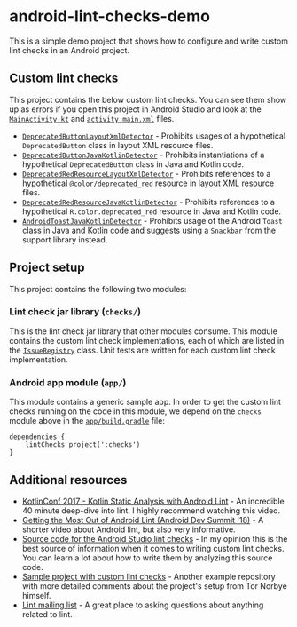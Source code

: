 # android-lint-checks-demo

This is a simple demo project that shows how to configure and write custom lint checks in an Android project.

## Custom lint checks

This project contains the below custom lint checks. You can see them show up as errors if you open this project in Android Studio and look at the [`MainActivity.kt`](https://github.com/alexjlockwood/android-lint-checks-demo/blob/master/app/src/main/java/com/lyft/android/app/MainActivity.kt) and [`activity_main.xml`](https://github.com/alexjlockwood/android-lint-checks-demo/blob/master/app/src/main/res/layout/activity_main.xml) files.
* [`DeprecatedButtonLayoutXmlDetector`](https://github.com/alexjlockwood/android-lint-checks-demo/blob/master/checks/src/main/java/com/lyft/android/lint/checks/DeprecatedButtonLayoutXmlDetector.kt) - Prohibits usages of a hypothetical `DeprecatedButton` class in layout XML resource files. 
* [`DeprecatedButtonJavaKotlinDetector`](https://github.com/alexjlockwood/android-lint-checks-demo/blob/master/checks/src/main/java/com/lyft/android/lint/checks/DeprecatedButtonJavaKotlinDetector.kt) - Prohibits instantiations of a hypothetical `DeprecatedButton` class in Java and Kotlin code.
* [`DeprecatedRedResourceLayoutXmlDetector`](https://github.com/alexjlockwood/android-lint-checks-demo/blob/master/checks/src/main/java/com/lyft/android/lint/checks/DeprecatedRedResourceLayoutXmlDetector.kt) - Prohibits references to a hypothetical `@color/deprecated_red` resource in layout XML resource files.
* [`DeprecatedRedResourceJavaKotlinDetector`](https://github.com/alexjlockwood/android-lint-checks-demo/blob/master/checks/src/main/java/com/lyft/android/lint/checks/DeprecatedRedResourceJavaKotlinDetector.kt) - Prohibits references to a hypothetical `R.color.deprecated_red` resource in Java and Kotlin code.
* [`AndroidToastJavaKotlinDetector`](https://github.com/alexjlockwood/android-lint-checks-demo/blob/master/checks/src/main/java/com/lyft/android/lint/checks/AndroidToastJavaKotlinDetector.kt) - Prohibits usage of the Android `Toast` class in Java and Kotlin code and suggests using a `Snackbar` from the support library instead.

## Project setup

This project contains the following two modules:

### Lint check jar library (`checks/`)

This is the lint check jar library that other modules consume. This module contains the custom lint check implementations, each of which are listed in the [`IssueRegistry`](https://github.com/alexjlockwood/android-lint-checks-demo/blob/master/checks/src/main/java/com/lyft/android/lint/checks/IssueRegistry.kt) class. Unit tests are written for each custom lint check implementation.

### Android app module (`app/`)

This module contains a generic sample app. In order to get the custom lint checks running on the code in this module, we depend on the `checks` module above in the [`app/build.gradle`](https://github.com/alexjlockwood/android-lint-checks-demo/blob/master/app/build.gradle#L29) file:

```
dependencies {
    lintChecks project(':checks')
}
```

## Additional resources

* [KotlinConf 2017 - Kotlin Static Analysis with Android Lint](https://www.youtube.com/watch?v=p8yX5-lPS6o) - An incredible 40 minute deep-dive into lint. I highly recommend watching this video.
* [Getting the Most Out of Android Lint (Android Dev Summit '18)](https://www.youtube.com/watch?v=ffH-LD5uP4s) - A shorter video about Android lint, but also very informative.
* [Source code for the Android Studio lint checks](https://android.googlesource.com/platform/tools/base/+/mirror-goog-studio-master-dev/lint/libs/lint-checks/src/main/java/com/android/tools/lint/checks) - In my opinion this is the best source of information when it comes to writing custom lint checks. You can learn a lot about how to write them by analyzing this source code.
* [Sample project with custom lint checks](https://github.com/googlesamples/android-custom-lint-rules) - Another example repository with more detailed comments about the project's setup from Tor Norbye himself.
* [Lint mailing list](https://groups.google.com/forum/#!forum/lint-dev) - A great place to asking questions about anything related to lint.
